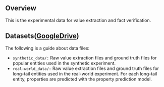## Overview
This is the experimental data for value extraction and fact verification.

## Datasets([GoogleDrive](https://drive.google.com/open?id=1Kct8bhw4jmFB9iGggwwTrXvFAphNA9eF))
The following is a guide about data files:

- `synthetic_data/:` Raw value extraction files and ground truth files for popular entities used in the synthetic experiment.
- `real-world_data/:` Raw value extraction files and ground truth files for long-tail entities used in the real-world experiment. For each long-tail entity, properties are predicted with the property prediction model.
